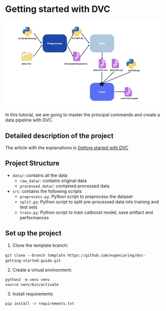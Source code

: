 # Getting started with DVC

![](https://github.com/eugeniaring/dvc-getting-started-guide/blob/main/datapipeline.png)

In this tutorial, we are going to master the principal commands and create a data pipeline with DVC.


## Detailed description of the project

The article with the explanations is [Getting started with DVC]()

## Project Structure

* ```data/```: contains all the data
    * ```raw_data/```: contains original data
    * ```processed_data/```: contained processed data
* ```src```: contains the following scripts
    * ```preprocess.py```: Python script to preprocess the dataset
    * ```split.py```: Python script to split pre-processed data into training and test sets
    * ```train.py```: Python script to train catboost model, save artifact and performances

## Set up the project 

1. Clone the template branch:

```git clone --branch template https://github.com/eugeniaring/dvc-getting-started-guide.git```

2. Create a virtual environment:

```
python3 -m venv venv
source venv/bin/activate
```

3. Install requirements

```
pip install -r requirements.txt
```
